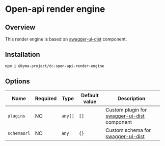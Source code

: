 # Open-api render engine

## Overview

This render engine is based on [swagger-ui-dist](https://github.com/swagger-api/swagger-ui) component.

## Installation

```bash
npm i @kyma-project/dc-open-api-render-engine
```

## Options

| Name | Required | Type | Default value | Description |
|---|---|---|---|---|
| `plugins` | NO | `any[]` | `[]` | Custom plugin for [swagger-ui-dist](https://github.com/swagger-api/swagger-ui) component |
| `schemaUrl` | NO | `any` | `{}` | Custom schema for [swagger-ui-dist](https://github.com/swagger-api/swagger-ui) |
